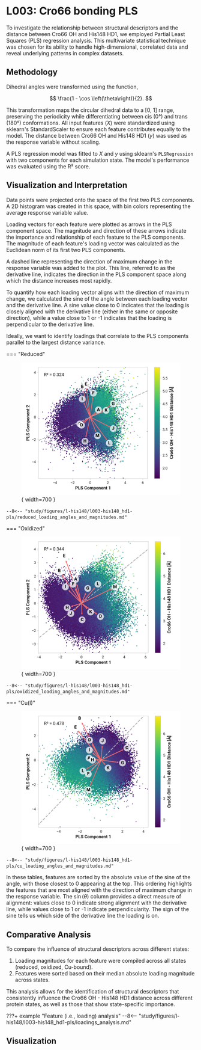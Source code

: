 # L003: Cro66 bonding PLS

To investigate the relationship between structural descriptors and the distance between Cro66 OH and His148 HD1, we employed Partial Least Squares (PLS) regression analysis.
This multivariate statistical technique was chosen for its ability to handle high-dimensional, correlated data and reveal underlying patterns in complex datasets.

## Methodology

Dihedral angles were transformed using the function,

$$
\frac{1 - \cos \left(\theta\right)}{2}.
$$

This transformation maps the circular dihedral data to a [0, 1] range, preserving the periodicity while differentiating between cis (0°) and trans (180°) conformations.
All input features ($X$) were standardized using sklearn's StandardScaler to ensure each feature contributes equally to the model.
The distance between Cro66 OH and His148 HD1 ($y$) was used as the response variable without scaling.

A PLS regression model was fitted to $X$ and $y$ using sklearn's `PLSRegression` with two components for each simulation state.
The model's performance was evaluated using the R² score.

## Visualization and Interpretation

Data points were projected onto the space of the first two PLS components.
A 2D histogram was created in this space, with bin colors representing the average response variable value.

Loading vectors for each feature were plotted as arrows in the PLS component space.
The magnitude and direction of these arrows indicate the importance and relationship of each feature to the PLS components.
The magnitude of each feature's loading vector was calculated as the Euclidean norm of its first two PLS components.

A dashed line representing the direction of maximum change in the response variable was added to the plot.
This line, referred to as the derivative line, indicates the direction in the PLS component space along which the distance increases most rapidly.

To quantify how each loading vector aligns with the direction of maximum change, we calculated the sine of the angle between each loading vector and the derivative line.
A sine value close to 0 indicates that the loading is closely aligned with the derivative line (either in the same or opposite direction), while a value close to 1 or -1 indicates that the loading is perpendicular to the derivative line.

Ideally, we want to identify loadings that correlate to the PLS components parallel to the largest distance variance.

=== "Reduced"
    <figure markdown>
    ![](./reduced_pls_regression.png){ width=700 }
    </figure>

    --8<-- "study/figures/l-his148/l003-his148_hd1-pls/reduced_loading_angles_and_magnitudes.md"

=== "Oxidized"
    <figure markdown>
    ![](./oxidized_pls_regression.png){ width=700 }
    </figure>

    --8<-- "study/figures/l-his148/l003-his148_hd1-pls/oxidized_loading_angles_and_magnitudes.md"

=== "Cu(I)"
    <figure markdown>
    ![](./cu_pls_regression.png){ width=700 }
    </figure>

    --8<-- "study/figures/l-his148/l003-his148_hd1-pls/cu_loading_angles_and_magnitudes.md"

In these tables, features are sorted by the absolute value of the sine of the angle, with those closest to 0 appearing at the top.
This ordering highlights the features that are most aligned with the direction of maximum change in the response variable.
The $\sin \left( \theta \right)$ column provides a direct measure of alignment: values close to 0 indicate strong alignment with the derivative line, while values close to 1 or -1 indicate perpendicularity.
The sign of the sine tells us which side of the derivative line the loading is on.

## Comparative Analysis

To compare the influence of structural descriptors across different states:

1.  Loading magnitudes for each feature were compiled across all states (reduced, oxidized, Cu-bound).
2.  Features were sorted based on their median absolute loading magnitude across states.

This analysis allows for the identification of structural descriptors that consistently influence the Cro66 OH - His148 HD1 distance across different protein states, as well as those that show state-specific importance.

???+ example "Feature (i.e., loading) analysis"
    --8<-- "study/figures/l-his148/l003-his148_hd1-pls/loadings_analysis.md"

## Visualization

<div id="reduced-view" class="mol-container"></div>
<script>
document.addEventListener('DOMContentLoaded', (event) => {
    const viewer = molstar.Viewer.create('reduced-view', {
        layoutIsExpanded: false,
        layoutShowControls: false,
        layoutShowRemoteState: false,
        layoutShowSequence: true,
        layoutShowLog: false,
        layoutShowLeftPanel: false,
        viewportShowExpand: true,
        viewportShowSelectionMode: true,
        viewportShowAnimation: false,
        pdbProvider: 'rcsb',
    }).then(viewer => {
        // viewer.loadStructureFromUrl("/analysis/005-rogfp-glh-md/data/traj/frame_106403.pdb", "pdb");
        viewer.loadSnapshotFromUrl("/misc/002-molstar-states/reduced-example.molj", "molj");
    });
});
</script>
